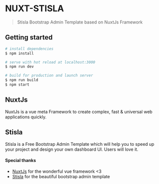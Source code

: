 # NUXT-STISLA

> Stisla Bootstrap Admin Template based on NuxtJs Framework


## Getting started

``` bash
# install dependencies
$ npm install

# serve with hot reload at localhost:3000
$ npm run dev

# build for production and launch server
$ npm run build
$ npm start
```


## NuxtJs
NuxtJs is a vue meta Framework to create complex, fast & universal web applications quickly.

## Stisla
Stisla is a Free Bootstrap Admin Template which will help you to speed up your project and design your own dashboard UI. Users will love it.

#### Special thanks
- [NuxtJs](https://nuxtjs.org/) for the wonderful vue framework <3
- [Stisla](https://getstisla.com/) for the beautiful bootstrap admin template
